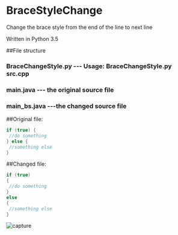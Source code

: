 # BraceStyleChange
Change the brace style from the end of the line to next line

Written in Python 3.5

##File structure
### BraceChangeStyle.py --- Usage: BraceChangeStyle.py src.cpp
### main.java --- the original source file
### main_bs.java ---the changed source file


##Original file:
```cpp
if (true) {
 //do something
} else {
 //something else
}
```
##Changed file:
```cpp
if (true) 
{
 //do something
} 
else 
{
 //something else
}

```


![capture](https://cloud.githubusercontent.com/assets/1072395/21963230/33e89e5c-db7a-11e6-8d3b-bbc34b2b001d.PNG)
